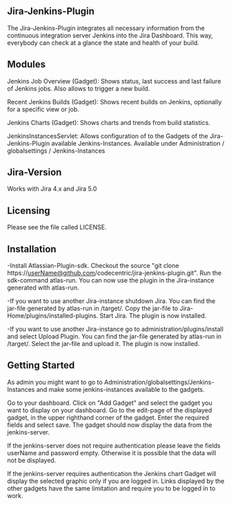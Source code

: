 Jira-Jenkins-Plugin
-------------------

The Jira-Jenkins-Plugin integrates all necessary information from the continuous integration server Jenkins 
into the Jira Dashboard. 
This way, everybody can check at a glance the state and health of your build. 

Modules
-------

Jenkins Job Overview (Gadget):
	Shows status, last success and last failure of Jenkins jobs. Also allows to trigger a new build.

Recent Jenkins Builds (Gadget):
	Shows recent builds on Jenkins, optionally for a specific view or job.
	
Jenkins Charts (Gadget):
	Shows charts and trends from build statistics.
	
JenkinsInstancesServlet:
	Allows configuration of to the Gadgets of the Jira-Jenkins-Plugin available Jenkins-Instances.
	Available under Administration / globalsettings / Jenkins-Instances
	
Jira-Version
------------

Works with Jira 4.x and Jira 5.0

Licensing
---------

Please see the file called LICENSE.

Installation
------------

-Install Atlassian-Plugin-sdk. Checkout the  source "git clone https://userName@github.com/codecentric/jira-jenkins-plugin.git".
Run the sdk-command atlas-run. You can now use the plugin in the Jira-instance generated with atlas-run. 

-If you want to use another Jira-instance shutdown Jira. You can find the jar-file generated by atlas-run in /target/.
Copy the jar-file to Jira-Home/plugins/installed-plugins. Start Jira. The plugin is now installed.

-If you want to use another Jira-instance go to administration/plugins/install and select Upload Plugin. 
You can find the jar-file generated by atlas-run in /target/. Select the jar-file and upload it. The plugin is now installed.

Getting Started
---------------

As admin you might want to go to Administration/globalsettings/Jenkins-Instances and make some jenkins-instances 
available to the gadgets.

Go to your dashboard.
Click on "Add Gadget" and select the gadget you want to display on your dashboard.
Go to the edit-page of the displayed gadget, in the upper righthand corner of the gadget.
Enter the required fields and select save. 
The gadget should now display the data from the jenkins-server.

If the jenkins-server does not require authentication please leave the fields userName and password empty. 
Otherwise it is possible that the data will not be displayed.

If the jenkins-server requires authentication the Jenkins chart Gadget will display the selected graphic 
only if you are logged in. Links displayed by the other gadgets have the same limitation and require you to be logged in to work.